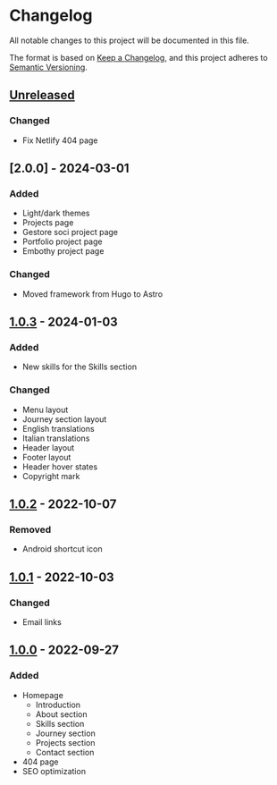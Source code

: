# Changelog

All notable changes to this project will be documented in this file.

The format is based on [Keep a Changelog](https://keepachangelog.com/en/1.0.0/),
and this project adheres to [Semantic Versioning](https://semver.org/spec/v2.0.0.html).

## [Unreleased]

### Changed

- Fix Netlify 404 page

## [2.0.0] - 2024-03-01

### Added

- Light/dark themes
- Projects page
- Gestore soci project page
- Portfolio project page
- Embothy project page

### Changed

- Moved framework from Hugo to Astro

## [1.0.3] - 2024-01-03

### Added

- New skills for the Skills section

### Changed

- Menu layout
- Journey section layout
- English translations
- Italian translations
- Header layout
- Footer layout
- Header hover states
- Copyright mark

## [1.0.2] - 2022-10-07

### Removed

- Android shortcut icon

## [1.0.1] - 2022-10-03

### Changed

- Email links

## [1.0.0] - 2022-09-27

### Added

- Homepage
  - Introduction
  - About section
  - Skills section
  - Journey section
  - Projects section
  - Contact section
- 404 page
- SEO optimization

[unreleased]: https://gitlab.com/KL-B0/portfolio/-/compare/v1.0.3...HEAD
[1.0.3]: https://gitlab.com/KL-B0/portfolio/-/compare/v1.0.2...v1.0.3
[1.0.2]: https://gitlab.com/KL-B0/portfolio/-/compare/v1.0.1...v1.0.2
[1.0.1]: https://gitlab.com/KL-B0/portfolio/-/compare/v1.0.0...v1.0.1
[1.0.0]: https://gitlab.com/KL-B0/portfolio/-/tree/v1.0.0
